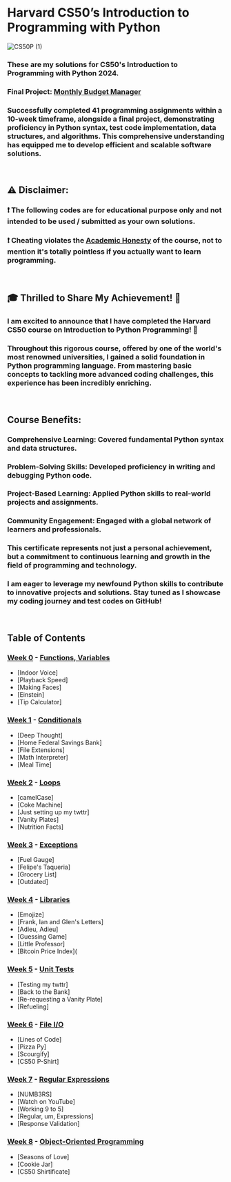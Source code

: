 # Harvard CS50’s Introduction to Programming with Python
![CS50P (1)](https://github.com/LandaAbhishek/Harvard-CS50P-Introduction-to-Programming-with-Python/assets/170428965/276447fd-5852-4868-a543-35c97c71cf2e)
### These are my solutions for CS50's Introduction to Programming with Python 2024.
### Final Project: [Monthly Budget Manager](https://youtu.be/COOxfo3kUX0?feature=shared)

### Successfully completed 41 programming assignments within a 10-week timeframe, alongside a final project, demonstrating proficiency in Python syntax, test code implementation, data structures, and algorithms. This comprehensive understanding has equipped me to develop efficient and scalable software solutions.

<br/>

## :warning: Disclaimer:

### ❗ **The following codes are for educational purpose only and not intended to be used / submitted as your own solutions.**

### ❗ **Cheating violates the [Academic Honesty](https://cs50.harvard.edu/python/2022/honesty/) of the course, not to mention it's totally pointless if you actually want to learn programming.**

<br/>

## 🎓 Thrilled to Share My Achievement! 🌟

### I am excited to announce that I have completed the Harvard CS50 course on Introduction to Python Programming! 🚀

### Throughout this rigorous course, offered by one of the world's most renowned universities, I gained a solid foundation in Python programming language. From mastering basic concepts to tackling more advanced coding challenges, this experience has been incredibly enriching.

<br/>

## Course Benefits:

### Comprehensive Learning: Covered fundamental Python syntax and data structures.
### Problem-Solving Skills: Developed proficiency in writing and debugging Python code.
### Project-Based Learning: Applied Python skills to real-world projects and assignments.
### Community Engagement: Engaged with a global network of learners and professionals.
### This certificate represents not just a personal achievement, but a commitment to continuous learning and growth in the field of programming and technology.

### I am eager to leverage my newfound Python skills to contribute to innovative projects and solutions. Stay tuned as I showcase my coding journey and test codes on GitHub!

<br/>

## Table of Contents
### [Week 0](/Week%200/) - [Functions, Variables](https://cs50.harvard.edu/python/2022/weeks/0/)
- [Indoor Voice]
- [Playback Speed]
- [Making Faces]
- [Einstein]
- [Tip Calculator]

### [Week 1](/Week%201/) - [Conditionals](https://cs50.harvard.edu/python/2022/weeks/1/)
- [Deep Thought]
- [Home Federal Savings Bank]
- [File Extensions]
- [Math Interpreter]
- [Meal Time]

### [Week 2](/Week%202/) - [Loops](https://cs50.harvard.edu/python/2022/weeks/2/)
- [camelCase]
- [Coke Machine]
- [Just setting up my twttr]
- [Vanity Plates]
- [Nutrition Facts]

### [Week 3](/Week%203/) - [Exceptions](https://cs50.harvard.edu/python/2022/weeks/3/)
- [Fuel Gauge]
- [Felipe's Taqueria]
- [Grocery List]
- [Outdated]

### [Week 4](/Week%204/) - [Libraries](https://cs50.harvard.edu/python/2022/weeks/4/)
- [Emojize]
- [Frank, Ian and Glen's Letters]
- [Adieu, Adieu]
- [Guessing Game]
- [Little Professor]
- [Bitcoin Price Index](

### [Week 5](/Week%205/) - [Unit Tests](https://cs50.harvard.edu/python/2022/weeks/5/)
- [Testing my twttr]
- [Back to the Bank]
- [Re-requesting a Vanity Plate]
- [Refueling]

### [Week 6](/Week%206/) - [File I/O](https://cs50.harvard.edu/python/2022/weeks/6/)
- [Lines of Code]
- [Pizza Py]
- [Scourgify]
- [CS50 P-Shirt]

### [Week 7](/Week%207/) - [Regular Expressions](https://cs50.harvard.edu/python/2022/weeks/7/)
- [NUMB3RS]
- [Watch on YouTube]
- [Working 9 to 5]
- [Regular, um, Expressions]
- [Response Validation]

### [Week 8](/Week%208/) - [Object-Oriented Programming](https://cs50.harvard.edu/python/2022/weeks/8)
- [Seasons of Love]
- [Cookie Jar]
- [CS50 Shirtificate]
